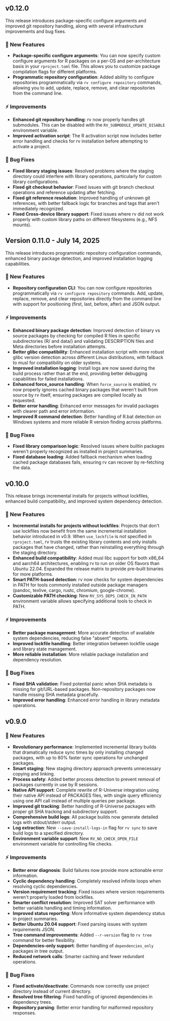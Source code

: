 ## v0.12.0

This release introduces package-specific configure arguments and improved git repository handling, along with several infrastructure improvements and bug fixes.

### 🎉 New Features
- **Package-specific configure arguments**: You can now specify custom configure arguments for R packages on a per-OS and per-architecture basis in your `rproject.toml` file. This allows you to customize package compilation flags for different platforms.
- **Programmatic repository configuration**: Added ability to configure repositories programmatically via `rv configure repository` commands, allowing you to add, update, replace, remove, and clear repositories from the command line.

### ⚡ Improvements
- **Enhanced git repository handling**: rv now properly handles git submodules. This can be disabled with the `RV_SUBMODULE_UPDATE_DISABLE` environment variable.
- **Improved activation script**: The R activation script now includes better error handling and checks for rv installation before attempting to activate a project.

### 🐛 Bug Fixes
- **Fixed library staging issues**: Resolved problems where the staging directory could interfere with library operations, particularly for custom library configurations.
- **Fixed git checkout behavior**: Fixed issues with git branch checkout operations and reference updating after fetching.
- **Fixed git reference resolution**: Improved handling of unknown git references, with better fallback logic for branches and tags that aren't immediately recognized.
- **Fixed Cross-device library support**: Fixed issues where rv did not work properly with custom library paths on different filesystems (e.g., NFS mounts).

## Version 0.11.0 - July 14, 2025

This release introduces programmatic repository configuration commands, enhanced binary package detection, and improved installation logging capabilities.

### 🎉 New Features
- **Repository configuration CLI**: You can now configure repositories programmatically via `rv configure repository` commands. Add, update, replace, remove, and clear repositories directly from the command line with support for positioning (first, last, before, after) and JSON output.

### ⚡ Improvements
- **Enhanced binary package detection**: Improved detection of binary vs source packages by checking for compiled R files in specific subdirectories (R/ and data/) and validating DESCRIPTION files and Meta directories before installation attempts.
- **Better glibc compatibility**: Enhanced installation script with more robust glibc version detection across different Linux distributions, with fallback to musl for compatibility on older systems.
- **Improved installation logging**: Install logs are now saved during the build process rather than at the end, providing better debugging capabilities for failed installations.
- **Enhanced force_source handling**: When `force_source` is enabled, rv now properly ignores cached binary packages that weren't built from source by rv itself, ensuring packages are compiled locally as requested.
- **Better error handling**: Enhanced error messages for invalid packages with clearer path and error information.
- **Improved R command detection**: Better handling of R.bat detection on Windows systems and more reliable R version finding across platforms.

### 🐛 Bug Fixes
- **Fixed library comparison logic**: Resolved issues where builtin packages weren't properly recognized as installed in project summaries.
- **Fixed database loading**: Added fallback mechanism when loading cached package databases fails, ensuring rv can recover by re-fetching the data.

## v0.10.0

This release brings incremental installs for projects without lockfiles, enhanced build compatibility, and improved system dependency detection.

### 🎉 New Features
- **Incremental installs for projects without lockfiles**: Projects that don't use lockfiles now benefit from the same incremental installation behavior introduced in v0.9. When `use_lockfile` is not specified in `rproject.toml`, rv trusts the existing library contents and only installs packages that have changed, rather than reinstalling everything through the staging directory.
- **Enhanced build compatibility**: Added musl libc support for both x86_64 and aarch64 architectures, enabling rv to run on older OS flavors than Ubuntu 22.04. Expanded the release matrix to provide pre-built binaries for more platforms.
- **Smart PATH-based detection**: rv now checks for system dependencies in PATH for tools commonly installed outside package managers (pandoc, texlive, cargo, rustc, chromium, google-chrome).
- **Customizable PATH checking**: New `RV_SYS_DEPS_CHECK_IN_PATH` environment variable allows specifying additional tools to check in PATH.

### ⚡ Improvements
- **Better package management**: More accurate detection of available system dependencies, reducing false "absent" reports.
- **Improved lockfile handling**: Better integration between lockfile usage and library state management.
- **More reliable installation**: More reliable package installation and dependency resolution.

### 🐛 Bug Fixes
- **Fixed SHA validation**: Fixed potential panic when SHA metadata is missing for git/URL-based packages. Non-repository packages now handle missing SHA metadata gracefully.
- **Improved error handling**: Enhanced error handling in library metadata operations.

## v0.9.0

### 🎉 New Features
- **Revolutionary performance**: Implemented incremental library builds that dramatically reduce sync times by only installing changed packages, with up to 80% faster sync operations for unchanged packages.
- **Smart staging**: New staging directory approach prevents unnecessary copying and linking.
- **Process safety**: Added better process detection to prevent removal of packages currently in use by R sessions.
- **Native API support**: Complete rewrite of R-Universe integration using their native API instead of PACKAGES files, with single query efficiency using one API call instead of multiple queries per package.
- **Improved git tracking**: Better handling of R-Universe packages with proper git SHA tracking and subdirectory support.
- **Comprehensive build logs**: All package builds now generate detailed logs with stdout/stderr output.
- **Log extraction**: New `--save-install-logs-in` flag for `rv sync` to save build logs to a specified directory.
- **Environment variable support**: New `RV_NO_CHECK_OPEN_FILE` environment variable for controlling file checks.

### ⚡ Improvements
- **Better error diagnosis**: Build failures now provide more actionable error information.
- **Cyclic dependency handling**: Completely resolved infinite loops when resolving cyclic dependencies.
- **Version requirement tracking**: Fixed issues where version requirements weren't properly loaded from lockfiles.
- **Smarter conflict resolution**: Improved SAT solver performance with better variable handling and timing information.
- **Improved status reporting**: More informative system dependency status in project summaries.
- **Better Ubuntu 20.04 support**: Fixed parsing issues with system requirements JSON.
- **Tree command improvements**: Added `--r-version` flag to `rv tree` command for better flexibility.
- **Dependencies-only support**: Better handling of `dependencies_only` packages in tree output.
- **Reduced network calls**: Smarter caching and fewer redundant operations.

### 🐛 Bug Fixes
- **Fixed activate/deactivate**: Commands now correctly use project directory instead of current directory.
- **Resolved tree filtering**: Fixed handling of ignored dependencies in dependency trees.
- **Repository parsing**: Better error handling for malformed repository responses.